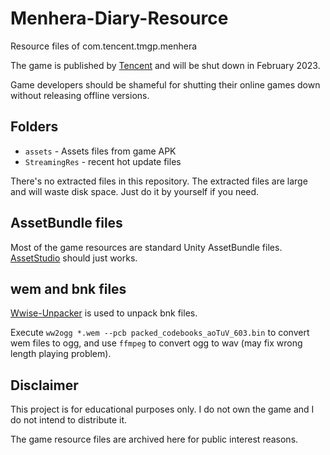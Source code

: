 # Menhera-Diary-Resource

Resource files of com.tencent.tmgp.menhera

The game is published by [Tencent](https://htrj.qq.com/) and will be shut down in February 2023.

Game developers should be shameful for shutting their online games down without releasing offline versions.

## Folders

* `assets` - Assets files from game APK
* `StreamingRes` - recent hot update files

There's no extracted files in this repository. The extracted files are large and will waste disk space. Just do it by yourself if you need.

## AssetBundle files

Most of the game resources are standard Unity AssetBundle files. [AssetStudio](https://github.com/Perfare/AssetStudio) should just works.

## wem and bnk files

[Wwise-Unpacker](https://github.com/mortalis13/Wwise-Unpacker) is used to unpack bnk files.

Execute `ww2ogg *.wem --pcb packed_codebooks_aoTuV_603.bin` to convert wem files to ogg, and use `ffmpeg` to convert ogg to wav (may fix wrong length playing problem).

## Disclaimer

This project is for educational purposes only. I do not own the game and I do not intend to distribute it.

The game resource files are archived here for public interest reasons.
